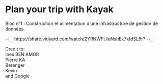 # Plan your trip with Kayak
Bloc n°1 : Construction et alimentation d’une infrastructure de gestion de données.

👉🏻 https://share.vidyard.com/watch/2YRNWFUiuNshEk7kfdSL5r? 👈🏻

Credit to: <br/>
Ines BEN AMOR <br/>
Pierre KA <br/>
Berenger <br/>
Kevin <br/>
and Google
